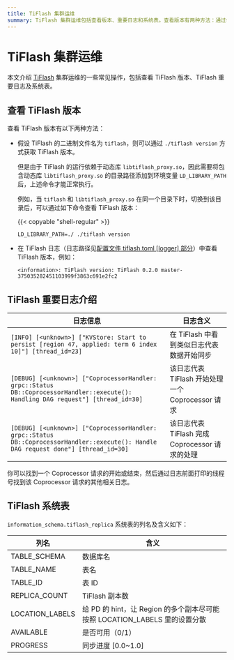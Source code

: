 ```yaml
---
title: TiFlash 集群运维
summary: TiFlash 集群运维包括查看版本、重要日志和系统表。查看版本有两种方法：通过命令或在日志中查看。重要日志包括数据同步和处理请求的信息。系统表包括数据库名、表名、副本数、位置标签、可用性和同步进度。
---
```


# TiFlash 集群运维

本文介绍 [TiFlash](/tiflash/tiflash-overview.md) 集群运维的一些常见操作，包括查看 TiFlash 版本、TiFlash 重要日志及系统表。

## 查看 TiFlash 版本

查看 TiFlash 版本有以下两种方法：

- 假设 TiFlash 的二进制文件名为 `tiflash`，则可以通过 `./tiflash version` 方式获取 TiFlash 版本。

    但是由于 TiFlash 的运行依赖于动态库 `libtiflash_proxy.so`，因此需要将包含动态库 `libtiflash_proxy.so` 的目录路径添加到环境变量 `LD_LIBRARY_PATH` 后，上述命令才能正常执行。

    例如，当 `tiflash` 和 `libtiflash_proxy.so` 在同一个目录下时，切换到该目录后，可以通过如下命令查看 TiFlash 版本：

    {{< copyable "shell-regular" >}}

    ```shell
    LD_LIBRARY_PATH=./ ./tiflash version
    ```

- 在 TiFlash 日志（日志路径见[配置文件 tiflash.toml [logger] 部分](/tiflash/tiflash-configuration.md#配置文件-tiflashtoml)）中查看 TiFlash 版本，例如：

    ```
    <information>: TiFlash version: TiFlash 0.2.0 master-375035282451103999f3863c691e2fc2
    ```

## TiFlash 重要日志介绍

| 日志信息 | 日志含义 |
|---------------|-------------------|
| `[INFO] [<unknown>] ["KVStore: Start to persist [region 47, applied: term 6 index 10]"] [thread_id=23]` | 在 TiFlash 中看到类似日志代表数据开始同步 |
| `[DEBUG] [<unknown>] ["CoprocessorHandler: grpc::Status DB::CoprocessorHandler::execute(): Handling DAG request"] [thread_id=30]` | 该日志代表 TiFlash 开始处理一个 Coprocessor 请求 |
| `[DEBUG] [<unknown>] ["CoprocessorHandler: grpc::Status DB::CoprocessorHandler::execute(): Handle DAG request done"] [thread_id=30]` | 该日志代表 TiFlash 完成 Coprocessor 请求的处理 |

你可以找到一个 Coprocessor 请求的开始或结束，然后通过日志前面打印的线程号找到该 Coprocessor 请求的其他相关日志。

## TiFlash 系统表

`information_schema.tiflash_replica` 系统表的列名及含义如下：

| 列名            | 含义                                                                     |
|-----------------|-------------------------------------------------------------------------|
| TABLE_SCHEMA    | 数据库名                                                                 |
| TABLE_NAME      | 表名                                                                     |
| TABLE_ID        | 表 ID                                                                    |
| REPLICA_COUNT   | TiFlash 副本数                                                           |
| LOCATION_LABELS | 给 PD 的 hint，让 Region 的多个副本尽可能按照 LOCATION_LABELS 里的设置分散  |
| AVAILABLE       | 是否可用（0/1）                                                          |
| PROGRESS        | 同步进度 [0.0~1.0]                                                       |
